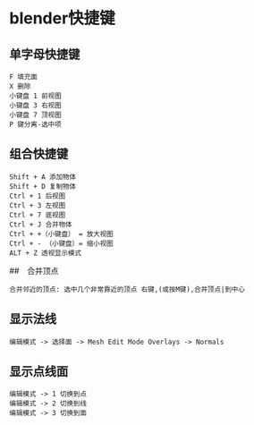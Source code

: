 # blender快捷键

## 单字母快捷键
~~~
F 填充面
X 删除
小键盘 1 前视图
小键盘 3 右视图
小键盘 7 顶视图
P 键分离-选中项
~~~

## 组合快捷键
~~~
Shift + A 添加物体
Shift + D 复制物体
Ctrl + 1 后视图
Ctrl + 3 左视图
Ctrl + 7 底视图
Ctrl + J 合并物体
Ctrl + +（小键盘） = 放大视图
Ctrl + - （小键盘）= 缩小视图
ALT + Z 透视显示模式
~~~

##　合并顶点
~~~
合并邻近的顶点: 选中几个非常靠近的顶点 右键,(或按M键),合并顶点|到中心
~~~

## 显示法线
~~~
编辑模式 -> 选择面 -> Mesh Edit Mode Overlays -> Normals
~~~

## 显示点线面
~~~
编辑模式 -> 1 切换到点
编辑模式 -> 2 切换到线
编辑模式 -> 3 切换到面
~~~